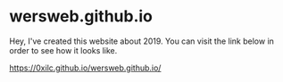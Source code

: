 # wersweb.github.io

Hey,
I've created this website about 2019.
You can visit the link below in order to see how it looks like.

https://0xilc.github.io/wersweb.github.io/

